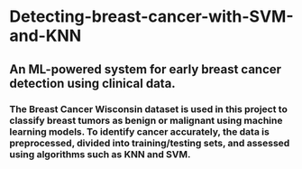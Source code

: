 # Detecting-breast-cancer-with-SVM-and-KNN
## An ML-powered system for early breast cancer detection using clinical data.

### The Breast Cancer Wisconsin dataset is used in this project to classify breast tumors as benign or malignant using machine learning models. To identify cancer accurately, the data is preprocessed, divided into training/testing sets, and assessed using algorithms such as KNN and SVM.
